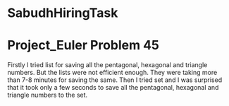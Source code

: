 # SabudhHiringTask
# Project_Euler Problem 45
Firstly I tried list for saving all the pentagonal, hexagonal and triangle numbers. But the lists were not efficient enough. They were taking more than 7-8 minutes for saving the same.
Then I tried set and I was surprised that it took only a few seconds to save all the pentagonal, hexagonal  and triangle numbers to the set.
